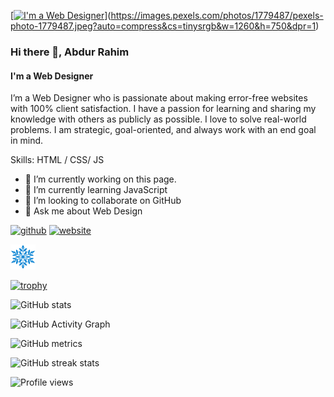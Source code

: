 [[![I'm a Web Designer](https://scontent.fdac138-1.fna.fbcdn.net/v/t39.30808-6/292370550_737682974175721_3222317906915498151_n.jpg?_nc_cat=109&ccb=1-7&_nc_sid=e3f864&_nc_ohc=y6LmdHB-48UAX-yWCEq&_nc_ht=scontent.fdac138-1.fna&oh=00_AfCqhVmbBtvpwRMbPaYqAOVW6gqkD9r1rBx3qtFtkk-Zcg&oe=64761661)](https://img.freepik.com/free-photo/top-view-work-desk-with-coffee-keyboard_23-2148397869.jpg?size=626&ext=jpg&uid=R103216287&ga=GA1.2.226454006.1676647501&semt=ais)](https://images.pexels.com/photos/1779487/pexels-photo-1779487.jpeg?auto=compress&cs=tinysrgb&w=1260&h=750&dpr=1)

### Hi there 👋, Abdur Rahim
#### I'm a Web Designer


I’m a Web Designer who is passionate about making error-free websites with 100% client satisfaction. I have a passion for learning and sharing my knowledge with others as publicly as possible. I love to solve real-world problems. I am strategic, goal-oriented, and always work with an end goal in mind.

Skills:  HTML / CSS/ JS

- 🔭 I’m currently working on this page. 
- 🌱 I’m currently learning JavaScript 
- 👯 I’m looking to collaborate on GitHub 
- 💬 Ask me about Web Design 


[<img src='https://cdn.jsdelivr.net/npm/simple-icons@3.0.1/icons/github.svg' alt='github' height='40'>](https://github.com/a-r-hridoy)  [<img src='https://cdn.jsdelivr.net/npm/simple-icons@3.0.1/icons/icloud.svg' alt='website' height='40'>](http://127.0.0.1:5500/index.html)  

<a href='https://archiveprogram.github.com/'><img src='https://raw.githubusercontent.com/acervenky/animated-github-badges/master/assets/acbadge.gif' width='40' height='40'></a> 

[![trophy](https://github-profile-trophy.vercel.app/?username=a-r-hridoy)](https://github.com/ryo-ma/github-profile-trophy)

![GitHub stats](https://github-readme-stats.vercel.app/api?username=a-r-hridoy&show_icons=true)  

![GitHub Activity Graph](https://activity-graph.herokuapp.com/graph?username=a-r-hridoy)  

![GitHub metrics](https://metrics.lecoq.io/a-r-hridoy)  

![GitHub streak stats](https://streak-stats.demolab.com/?user=a-r-hridoy)  

![Profile views](https://gpvc.arturio.dev/a-r-hridoy)  
